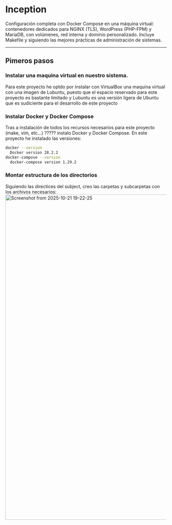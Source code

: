 # Inception
Configuración completa con Docker Compose en una máquina virtual: contenedores dedicados para NGINX (TLS), WordPress (PHP-FPM) y MariaDB, con volúmenes, red interna y dominio personalizado. Incluye Makefile y siguiendo las mejores prácticas de administración de sistemas.

---

## Pimeros pasos
### Instalar una maquina virtual en nuestro sistema.
Para este proyecto he optdo por instalar con VirtualBox una maquina virtual con una imagen de Lubuntu, puesto que el espacio reservado para este proyecto es bastante limitado y Lubuntu es una versión ligera de Ubuntu que es sudiciente para el desarrollo de este proyecto

### Instalar Docker y Docker Compose
Tras a instalación de todos los recursos necesarios para este proyecto (make, vim, etc...) ????? instalo Docker y Docker Compose. En este proyecto he instalado las versiones:
``` bash
docker --version
  Docker version 28.2.2
docker-compose --version
  docker-compose version 1.29.2
```

### Montar estructura de los directorios
Siguiendo las directices del subject, creo las carpetas y subcarpetas con los archivos necesarios:
<img width="544" height="1015" alt="Screenshot from 2025-10-21 19-22-25" src="https://github.com/user-attachments/assets/11aefd31-52f7-4d2c-b0f7-edf7bb3c980d" />


